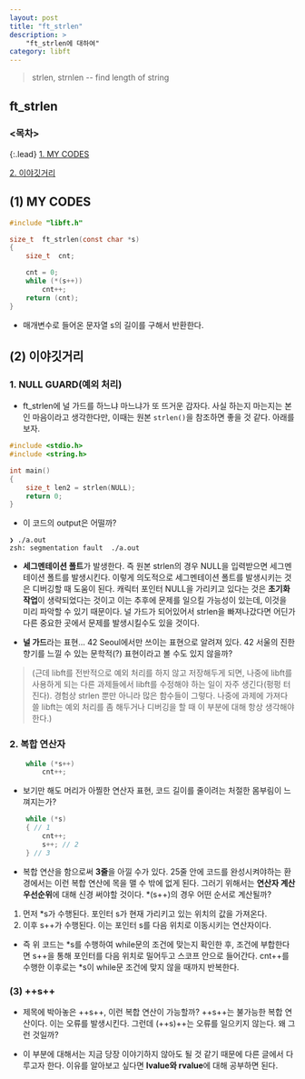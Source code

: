 ```yaml
---
layout: post
title: "ft_strlen"
description: >
    "ft_strlen에 대하여"
category: libft
---
```


> strlen, strnlen -- find length of string

## ft_strlen

### <목차>
{:.lead}
[1. MY CODES](#1-my-codes)

[2. 이야깃거리](#2-이야깃거리)

## (1) MY CODES
~~~c
#include "libft.h"

size_t	ft_strlen(const char *s)
{
	size_t	cnt;

	cnt = 0;
	while (*(s++))
		cnt++;
	return (cnt);
}
~~~
- 매개변수로 들어온 문자열 s의 길이를 구해서 반환한다.

## (2) 이야깃거리

### 1. NULL GUARD(예외 처리)
- ft_strlen에 널 가드를 하느냐 마느냐가 또 뜨거운 감자다. 사실 하는지 마는지는 본인 마음이라고 생각한다만, 이때는 원본 `strlen()`을 참조하면 좋을 것 같다. 아래를 보자.

~~~c
#include <stdio.h>
#include <string.h>

int main()
{
	size_t len2 = strlen(NULL);
	return 0;
}
~~~

- 이 코드의 output은 어떨까?

~~~plain
❯ ./a.out
zsh: segmentation fault  ./a.out
~~~

- **세그멘테이션 폴트**가 발생한다. 즉 원본 strlen의 경우 NULL을 입력받으면 세그멘테이션 폴트를 발생시킨다. 이렇게 의도적으로 세그멘테이션 폴트를 발생시키는 것은 디버깅할 때 도움이 된다. 캐릭터 포인터 NULL을 가리키고 있다는 것은 **초기화 작업**이 생략되었다는 것이고 이는 추후에 문제를 일으킬 가능성이 있는데, 이것을 미리 파악할 수 있기 때문이다. 널 가드가 되어있어서 strlen을 빠져나갔다면 어딘가 다른 중요한 곳에서 문제를 발생시킬수도 있을 것이다.

- **널 가드**라는 표현... 42 Seoul에서만 쓰이는 표현으로 알려져 있다. 42 서울의 진한 향기를 느낄 수 있는 문학적(?) 표현이라고 볼 수도 있지 않을까?

> (근데 libft를 전반적으로 예외 처리를 하지 않고 저장해두게 되면, 나중에 libft를 사용하게 되는 다른 과제들에서 libft를 수정해야 하는 일이 자주 생긴다(펑펑 터진다). 경험상 strlen 뿐만 아니라 많은 함수들이 그렇다. 나중에 과제에 가져다 쓸 libft는 예외 처리를 좀 해두거나 디버깅을 할 때 이 부분에 대해 항상 생각해야 한다.)

### 2. 복합 연산자

~~~c
	while (*s++)
		cnt++;
~~~
- 보기만 해도 머리가 아찔한 연산자 표현, 코드 길이를 줄이려는 처절한 몸부림이 느껴지는가?

~~~c
	while (*s)
	{ // 1
		cnt++;
		s++; // 2
	} // 3
~~~
- 복합 연산을 함으로써 **3줄**을 아낄 수가 있다. 25줄 안에 코드를 완성시켜야하는 환경에서는 이런 복합 연산에 목을 맬 수 밖에 없게 된다. 그러기 위해서는 **연산자 계산 우선순위**에 대해 신경 써야할 것이다. *(s++)의 경우 어떤 순서로 계산될까?

1.  먼저 *s가 수행된다. 포인터 s가 현재 가리키고 있는 위치의 값을 가져온다.
1.  이후 s++가 수행된다. 이는 포인터 s를 다음 위치로 이동시키는 연산자이다.

- 즉 위 코드는 *s를 수행하여 while문의 조건에 맞는지 확인한 후, 조건에 부합한다면 s++을 통해 포인터를 다음 위치로 밀어두고 스코프 안으로 들어간다. cnt++를 수행한 이후로는 *s이 while문 조건에 맞지 않을 때까지 반복한다.

### (3) ++s++
- 제목에 박아놓은 ++s++, 이런 복합 연산이 가능할까? ++s++는 불가능한 복합 연산이다. 이는 오류를 발생시킨다. 그런데 (++s)++는 오류를 일으키지 않는다. 왜 그런 것일까?

- 이 부분에 대해서는 지금 당장 이야기하지 않아도 될 것 같기 때문에 다른 글에서 다루고자 한다. 이유를 알아보고 싶다면 **lvalue와 rvalue**에 대해 공부하면 된다. 
